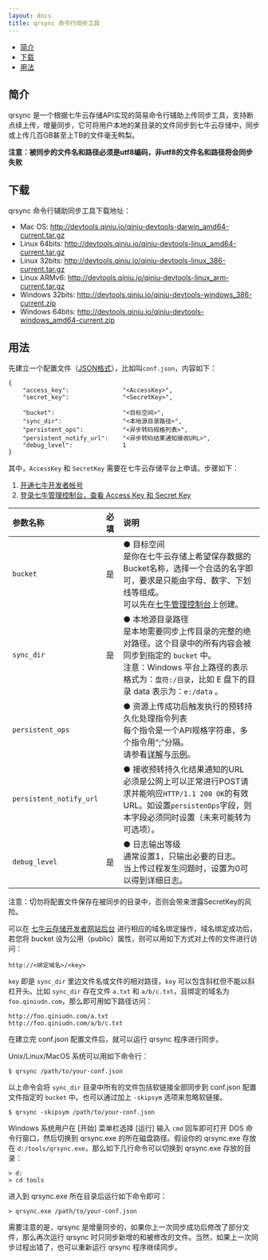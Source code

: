```yaml
---
layout: docs
title: qrsync 命令行同步工具
---
```



- [简介](#overview)
- [下载](#download)
- [用法](#usage)


<a id="overview"></a>
## 简介

qrsync 是一个根据七牛云存储API实现的简易命令行辅助上传同步工具，支持断点续上传，增量同步，它可将用户本地的某目录的文件同步到七牛云存储中，同步或上传几百GB甚至上TB的文件毫无鸭梨。

**注意：被同步的文件名和路径必须是utf8编码，非utf8的文件名和路径将会同步失败**

<a id="download"></a>
## 下载

qrsync 命令行辅助同步工具下载地址：

- Mac OS: <http://devtools.qiniu.io/qiniu-devtools-darwin_amd64-current.tar.gz>
- Linux 64bits: <http://devtools.qiniu.io/qiniu-devtools-linux_amd64-current.tar.gz>
- Linux 32bits: <http://devtools.qiniu.io/qiniu-devtools-linux_386-current.tar.gz>
- Linux ARMv6: <http://devtools.qiniu.io/qiniu-devtools-linux_arm-current.tar.gz>
- Windows 32bits: <http://devtools.qiniu.io/qiniu-devtools-windows_386-current.zip>
- Windows 64bits: <http://devtools.qiniu.io/qiniu-devtools-windows_amd64-current.zip>

<a id="usage"></a>
## 用法

先建立一个配置文件（[JSON格式](http://json.org/json-zh.html)），比如叫`conf.json`，内容如下：

```
{
    "access_key":               "<AccessKey>",
    "secret_key":               "<SecretKey>",

    "bucket":                   "<目标空间>",
    "sync_dir":                 "<本地源目录路径>",
    "persistent_ops":           "<异步转码规格列表>",
    "persistent_notify_url":    "<异步转码结果通知接收URL>",
    "debug_level":              1
}
```

其中，`AccessKey` 和 `SecretKey` 需要在七牛云存储平台上申请。步骤如下：

1. [开通七牛开发者帐号](https://portal.qiniu.com/signup)
2. [登录七牛管理控制台，查看 Access Key 和 Secret Key](https://portal.qiniu.com/setting/key)

参数名称   | 必填 | 说明
:--------- | :--- | :------
`bucket`   | 是   | ● 目标空间<br>是你在七牛云存储上希望保存数据的Bucket名称，选择一个合适的名字即可，要求是只能由字母、数字、下划线等组成。<br>可以先在[七牛管理控制台](https://portal.qiniu.com/)上创建。
`sync_dir` | 是   | ● 本地源目录路径<br>是本地需要同步上传目录的完整的绝对路径。这个目录中的所有内容会被同步到指定的 `bucket` 中。<br>注意：Windows 平台上路径的表示格式为：`盘符:/目录`，比如 E 盘下的目录 data 表示为：`e:/data` 。
`persistent_ops`        |      | ● 资源上传成功后触发执行的预转持久化处理指令列表<br>每个指令是一个API规格字符串，多个指令用“;”分隔。<br>请参看[详解](../api/reference/security/put-policy.html#put-policy-persistent-ops-explanation)与[示例](../api/reference/security/put-policy.html#put-policy-samples-persisntent-ops)。
`persistent_notify_url` |      | ● 接收预转持久化结果通知的URL<br>必须是公网上可以正常进行POST请求并能响应`HTTP/1.1 200 OK`的有效URL。如设置`persistenOps`字段，则本字段必须同时设置（未来可能转为可选项）。
`debug_level`           | 是   | ● 日志输出等级<br>通常设置1，只输出必要的日志。<br>当上传过程发生问题时，设置为0可以得到详细日志。

注意：切勿将配置文件保存在被同步的目录中，否则会带来泄露SecretKey的风险。

可以在 [七牛云存储开发者网站后台](https://portal.qiniu.com/) 进行相应的域名绑定操作，域名绑定成功后，若您将 bucket 设为公用（public）属性，则可以用如下方式对上传的文件进行访问：

    http://<绑定域名>/<key>

`key` 即是 `sync_dir` 里边文件名或文件的相对路径，`key` 可以包含斜杠但不能以斜杠开头。比如 `sync_dir` 存在文件 `a.txt` 和 `a/b/c.txt`，且绑定的域名为 `foo.qiniudn.com`，那么即可用如下路径访问：

    http://foo.qiniudn.com/a.txt
    http://foo.qiniudn.com/a/b/c.txt

在建立完 conf.json 配置文件后，就可以运行 qrsync 程序进行同步。

Unix/Linux/MacOS 系统可以用如下命令行：

    $ qrsync /path/to/your-conf.json

以上命令会将 `sync_dir` 目录中所有的文件包括软链接全部同步到 conf.json 配置文件指定的 `bucket` 中。也可以通过加上 `-skipsym` 选项来忽略软链接。

    $ qrsync -skipsym /path/to/your-conf.json

Windows 系统用户在 [开始] 菜单栏选择 [运行] 输入 `cmd` 回车即可打开 DOS 命令行窗口，然后切换到 qrsync.exe 的所在磁盘路径。假设你的 qrsync.exe 存放在 `d:/tools/qrsync.exe`，那么如下几行命令可以切换到 qrsync.exe 存放的目录：

    > d:
    > cd tools

进入到 qrsync.exe 所在目录后运行如下命令即可：

    > qrsync.exe /path/to/your-conf.json

需要注意的是，qrsync 是增量同步的，如果你上一次同步成功后修改了部分文件，那么再次运行 qrsync 时只同步新增的和被修改的文件。当然，如果上一次同步过程出错了，也可以重新运行 qrsync 程序继续同步。

